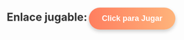 <span style="margin-left: 10px; font-size: 25px; color: #333; font-weight: bold;">Enlace jugable:</span>
<a href="https://jeanmr.itch.io/reinos-fracturados" target="_blank">
  <button style="background: linear-gradient(to right, #ff7e5f, #feb47b); 
                color: white; 
                padding: 15px 30px; 
                border: none; 
                border-radius: 50px; 
                cursor: pointer; 
                font-size: 18px; 
                font-weight: bold; 
                box-shadow: 0 4px 8px rgba(0, 0, 0, 0.2);
                transition: all 0.3s ease-in-out;">
    Click para Jugar
  </button>
</a>
